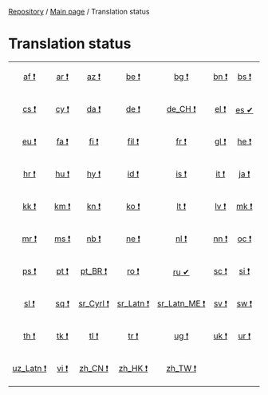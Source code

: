 [Repository](https://github.com/Laravel-Lang/lang) / [Main page](index.md) / Translation status

# Translation status

<table width="100%">
<tr><td align="center" width="13%">

<a href="statuses/af.md">af&nbsp;❗</a>

</td>
<td align="center" width="13%">

<a href="statuses/ar.md">ar&nbsp;❗</a>

</td>
<td align="center" width="13%">

<a href="statuses/az.md">az&nbsp;❗</a>

</td>
<td align="center" width="13%">

<a href="statuses/be.md">be&nbsp;❗</a>

</td>
<td align="center" width="13%">

<a href="statuses/bg.md">bg&nbsp;❗</a>

</td>
<td align="center" width="13%">

<a href="statuses/bn.md">bn&nbsp;❗</a>

</td>
<td align="center" width="13%">

<a href="statuses/bs.md">bs&nbsp;❗</a>

</td>
<td align="center" width="13%">

<a href="statuses/ca.md">ca&nbsp;❗</a>

</td>
</tr>
<tr><td align="center" width="13%">

<a href="statuses/cs.md">cs&nbsp;❗</a>

</td>
<td align="center" width="13%">

<a href="statuses/cy.md">cy&nbsp;❗</a>

</td>
<td align="center" width="13%">

<a href="statuses/da.md">da&nbsp;❗</a>

</td>
<td align="center" width="13%">

<a href="statuses/de.md">de&nbsp;❗</a>

</td>
<td align="center" width="13%">

<a href="statuses/de-ch.md">de_CH&nbsp;❗</a>

</td>
<td align="center" width="13%">

<a href="statuses/el.md">el&nbsp;❗</a>

</td>
<td align="center" width="13%">

<a href="statuses/es.md">es&nbsp;✔</a>

</td>
<td align="center" width="13%">

<a href="statuses/et.md">et&nbsp;❗</a>

</td>
</tr>
<tr><td align="center" width="13%">

<a href="statuses/eu.md">eu&nbsp;❗</a>

</td>
<td align="center" width="13%">

<a href="statuses/fa.md">fa&nbsp;❗</a>

</td>
<td align="center" width="13%">

<a href="statuses/fi.md">fi&nbsp;❗</a>

</td>
<td align="center" width="13%">

<a href="statuses/fil.md">fil&nbsp;❗</a>

</td>
<td align="center" width="13%">

<a href="statuses/fr.md">fr&nbsp;❗</a>

</td>
<td align="center" width="13%">

<a href="statuses/gl.md">gl&nbsp;❗</a>

</td>
<td align="center" width="13%">

<a href="statuses/he.md">he&nbsp;❗</a>

</td>
<td align="center" width="13%">

<a href="statuses/hi.md">hi&nbsp;❗</a>

</td>
</tr>
<tr><td align="center" width="13%">

<a href="statuses/hr.md">hr&nbsp;❗</a>

</td>
<td align="center" width="13%">

<a href="statuses/hu.md">hu&nbsp;❗</a>

</td>
<td align="center" width="13%">

<a href="statuses/hy.md">hy&nbsp;❗</a>

</td>
<td align="center" width="13%">

<a href="statuses/id.md">id&nbsp;❗</a>

</td>
<td align="center" width="13%">

<a href="statuses/is.md">is&nbsp;❗</a>

</td>
<td align="center" width="13%">

<a href="statuses/it.md">it&nbsp;❗</a>

</td>
<td align="center" width="13%">

<a href="statuses/ja.md">ja&nbsp;❗</a>

</td>
<td align="center" width="13%">

<a href="statuses/ka.md">ka&nbsp;❗</a>

</td>
</tr>
<tr><td align="center" width="13%">

<a href="statuses/kk.md">kk&nbsp;❗</a>

</td>
<td align="center" width="13%">

<a href="statuses/km.md">km&nbsp;❗</a>

</td>
<td align="center" width="13%">

<a href="statuses/kn.md">kn&nbsp;❗</a>

</td>
<td align="center" width="13%">

<a href="statuses/ko.md">ko&nbsp;❗</a>

</td>
<td align="center" width="13%">

<a href="statuses/lt.md">lt&nbsp;❗</a>

</td>
<td align="center" width="13%">

<a href="statuses/lv.md">lv&nbsp;❗</a>

</td>
<td align="center" width="13%">

<a href="statuses/mk.md">mk&nbsp;❗</a>

</td>
<td align="center" width="13%">

<a href="statuses/mn.md">mn&nbsp;❗</a>

</td>
</tr>
<tr><td align="center" width="13%">

<a href="statuses/mr.md">mr&nbsp;❗</a>

</td>
<td align="center" width="13%">

<a href="statuses/ms.md">ms&nbsp;❗</a>

</td>
<td align="center" width="13%">

<a href="statuses/nb.md">nb&nbsp;❗</a>

</td>
<td align="center" width="13%">

<a href="statuses/ne.md">ne&nbsp;❗</a>

</td>
<td align="center" width="13%">

<a href="statuses/nl.md">nl&nbsp;❗</a>

</td>
<td align="center" width="13%">

<a href="statuses/nn.md">nn&nbsp;❗</a>

</td>
<td align="center" width="13%">

<a href="statuses/oc.md">oc&nbsp;❗</a>

</td>
<td align="center" width="13%">

<a href="statuses/pl.md">pl&nbsp;❗</a>

</td>
</tr>
<tr><td align="center" width="13%">

<a href="statuses/ps.md">ps&nbsp;❗</a>

</td>
<td align="center" width="13%">

<a href="statuses/pt.md">pt&nbsp;❗</a>

</td>
<td align="center" width="13%">

<a href="statuses/pt-br.md">pt_BR&nbsp;❗</a>

</td>
<td align="center" width="13%">

<a href="statuses/ro.md">ro&nbsp;❗</a>

</td>
<td align="center" width="13%">

<a href="statuses/ru.md">ru&nbsp;✔</a>

</td>
<td align="center" width="13%">

<a href="statuses/sc.md">sc&nbsp;❗</a>

</td>
<td align="center" width="13%">

<a href="statuses/si.md">si&nbsp;❗</a>

</td>
<td align="center" width="13%">

<a href="statuses/sk.md">sk&nbsp;❗</a>

</td>
</tr>
<tr><td align="center" width="13%">

<a href="statuses/sl.md">sl&nbsp;❗</a>

</td>
<td align="center" width="13%">

<a href="statuses/sq.md">sq&nbsp;❗</a>

</td>
<td align="center" width="13%">

<a href="statuses/sr-cyrl.md">sr_Cyrl&nbsp;❗</a>

</td>
<td align="center" width="13%">

<a href="statuses/sr-latn.md">sr_Latn&nbsp;❗</a>

</td>
<td align="center" width="13%">

<a href="statuses/sr-latn-me.md">sr_Latn_ME&nbsp;❗</a>

</td>
<td align="center" width="13%">

<a href="statuses/sv.md">sv&nbsp;❗</a>

</td>
<td align="center" width="13%">

<a href="statuses/sw.md">sw&nbsp;❗</a>

</td>
<td align="center" width="13%">

<a href="statuses/tg.md">tg&nbsp;❗</a>

</td>
</tr>
<tr><td align="center" width="13%">

<a href="statuses/th.md">th&nbsp;❗</a>

</td>
<td align="center" width="13%">

<a href="statuses/tk.md">tk&nbsp;❗</a>

</td>
<td align="center" width="13%">

<a href="statuses/tl.md">tl&nbsp;❗</a>

</td>
<td align="center" width="13%">

<a href="statuses/tr.md">tr&nbsp;❗</a>

</td>
<td align="center" width="13%">

<a href="statuses/ug.md">ug&nbsp;❗</a>

</td>
<td align="center" width="13%">

<a href="statuses/uk.md">uk&nbsp;❗</a>

</td>
<td align="center" width="13%">

<a href="statuses/ur.md">ur&nbsp;❗</a>

</td>
<td align="center" width="13%">

<a href="statuses/uz-cyrl.md">uz_Cyrl&nbsp;❗</a>

</td>
</tr>
<tr><td align="center" width="13%">

<a href="statuses/uz-latn.md">uz_Latn&nbsp;❗</a>

</td>
<td align="center" width="13%">

<a href="statuses/vi.md">vi&nbsp;❗</a>

</td>
<td align="center" width="13%">

<a href="statuses/zh-cn.md">zh_CN&nbsp;❗</a>

</td>
<td align="center" width="13%">

<a href="statuses/zh-hk.md">zh_HK&nbsp;❗</a>

</td>
<td align="center" width="13%">

<a href="statuses/zh-tw.md">zh_TW&nbsp;❗</a>

</td>
<td align="center" width="13%">


</td>
<td align="center" width="13%">


</td>
<td align="center" width="13%">


</td>
</tr>

</table>


